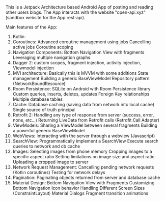 This is a Jetpack Architecture based Android App of posting and reading other users blogs.
The App interacts with the website "open-api.xyz" (sandbox website for the App rest-api).

Main features of the App:
1. Kotlin:
2. Coroutines:
    Advanced coroutine management using jobs
    Cancelling active jobs
    Coroutine scoping
3. Navigation Components:
    Bottom Navigation View with fragments
    Leveraging multiple navigation graphs
4. Dagger 2:
    custom scopes, fragment injection, activity injection, Viewmodel injection
5. MVI architecture:
    Basically this is MVVM with some additions
    State management
    Building a generic BaseViewModel
    Repository pattern (NetworkBoundResource)
6. Room Persistence:
    SQLite on Android with Room Persistence library
    Custom queries, inserts, deletes, updates
    Foreign Key relationships
    Multiple database tables
7. Cache:
    Database caching (saving data from network into local cache)
    Single source of truth principal
8. Retrofit 2:
    Handling any type of response from server (success, error, none, etc...)
    Returning LiveData from Retrofit calls (Retrofit Call Adapter)
9. ViewModels:
    Sharing a ViewModel between several fragments
    Building a powerful generic BaseViewModel
10. WebViews:
    Interacting with the server through a webview (Javascript)
11. SearchView:
    Programmatically implement a SearchView
    Execute search queries to network and db cache
12. Images:
    Selecting images from phone memory
    Cropping images to a specific aspect ratio
    Setting limitations on image size and aspect ratio
    Uploading a cropped image to server
13. Network Request Management:
    Cancelling pending network requests (Kotlin coroutines)
    Testing for network delays
14. Pagination:
    Paginating objects returned from server and database cache
15. Material Design:
    Bottom Navigation View with Fragments
    Customizing Bottom Navigation Icon behavior
    Handling Different Screen Sizes (ConstraintLayout)
    Material Dialogs
    Fragment transition animations
